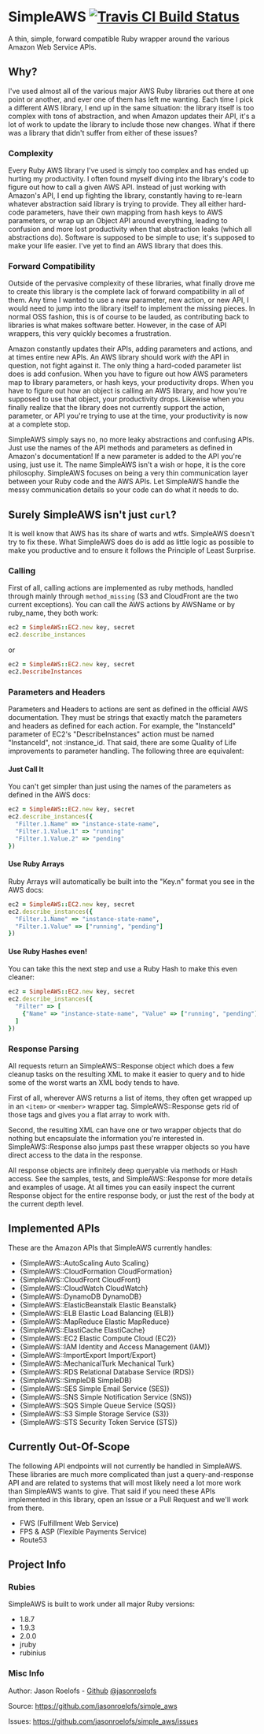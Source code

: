 SimpleAWS [![Travis CI Build Status](https://secure.travis-ci.org/jasonroelofs/simple_aws.png)](http://travis-ci.org/jasonroelofs/simple_aws)
=========

A thin, simple, forward compatible Ruby wrapper around the various Amazon Web Service APIs.

Why?
-----------

I've used almost all of the various major AWS Ruby libraries out there at one point or another, and ever one of them has left me wanting. Each time I pick a different AWS library, I end up in the same situation: the library itself is too complex with tons of abstraction, and when Amazon updates their API, it's a lot of work to update the library to include those new changes. What if there was a library that didn't suffer from either of these issues?

### Complexity

Every Ruby AWS library I've used is simply too complex and has ended up hurting my productivity. I often found myself diving into the library's code to figure out how to call a given AWS API. Instead of just working with Amazon's API, I end up fighting the library, constantly having to re-learn whatever abstraction said library is trying to provide. They all either hard-code parameters, have their own mapping from hash keys to AWS parameters, or wrap up an Object API around everything, leading to confusion and more lost productivity when that abstraction leaks (which all abstractions do). Software is supposed to be simple to use; it's supposed to make your life easier. I've yet to find an AWS library that does this.

### Forward Compatibility

Outside of the pervasive complexity of these libraries, what finally drove me to create this library is the complete lack of forward compatibility in all of them. Any time I wanted to use a new parameter, new action, or new API, I would need to jump into the library itself to implement the missing pieces. In normal OSS fashion, this is of course to be lauded, as contributing back to libraries is what makes software better. However, in the case of API wrappers, this very quickly becomes a frustration.

Amazon constantly updates their APIs, adding parameters and actions, and at times entire new APIs. An AWS library should work *with* the API in question, not fight against it. The only thing a hard-coded parameter list does is add confusion. When you have to figure out how AWS parameters map to library parameters, or hash keys, your productivity drops. When you have to figure out how an object is calling an AWS library, and how you're supposed to use that object, your productivity drops. Likewise when you finally realize that the library does not currently support the action, parameter, or API you're trying to use at the time, your productivity is now at a complete stop.

SimpleAWS simply says no, no more leaky abstractions and confusing APIs. Just use the names of the API methods and parameters as defined in Amazon's documentation! If a new parameter is added to the API you're using, just use it. The name SimpleAWS isn't a wish or hope, it is the core philosophy. SimpleAWS focuses on being a very thin communication layer between your Ruby code and the AWS APIs. Let SimpleAWS handle the messy communication details so your code can do what it needs to do.


Surely SimpleAWS isn't just `curl`?
-----------------------------------

It is well know that AWS has its share of warts and wtfs. SimpleAWS doesn't try to fix these. What SimpleAWS does do is add as little logic as possible to make you productive and to ensure it follows the Principle of Least Surprise.

### Calling

First of all, calling actions are implemented as ruby methods, handled through mainly through `method_missing` (S3 and CloudFront are the two current exceptions). You can call the AWS actions by AWSName or by ruby_name, they both work:

``` ruby
ec2 = SimpleAWS::EC2.new key, secret
ec2.describe_instances
```

or

``` ruby
ec2 = SimpleAWS::EC2.new key, secret
ec2.DescribeInstances
```

### Parameters and Headers

Parameters and Headers to actions are sent as defined in the official AWS documentation. They must be strings that exactly match the parameters and headers as defined for each action. For example, the "InstanceId" parameter of EC2's "DescribeInstances" action must be named "InstanceId", not :instance_id. That said, there are some Quality of Life improvements to parameter handling. The following three are equivalent:

#### Just Call It

You can't get simpler than just using the names of the parameters as defined in the AWS docs:

``` ruby
ec2 = SimpleAWS::EC2.new key, secret
ec2.describe_instances({
  "Filter.1.Name" => "instance-state-name",
  "Filter.1.Value.1" => "running"
  "Filter.1.Value.2" => "pending"
})
```

#### Use Ruby Arrays

Ruby Arrays will automatically be built into the "Key.n" format you see in the AWS docs:

``` ruby
ec2 = SimpleAWS::EC2.new key, secret
ec2.describe_instances({
  "Filter.1.Name" => "instance-state-name",
  "Filter.1.Value" => ["running", "pending"]
})
```

#### Use Ruby Hashes even!

You can take this the next step and use a Ruby Hash to make this even cleaner:

``` ruby
ec2 = SimpleAWS::EC2.new key, secret
ec2.describe_instances({
  "Filter" => [
    {"Name" => "instance-state-name", "Value" => ["running", "pending"]}
  ]
})
```

### Response Parsing

All requests return an SimpleAWS::Response object which does a few cleanup tasks on the resulting XML to make it easier to query and to hide some of the worst warts an XML body tends to have.

First of all, wherever AWS returns a list of items, they often get wrapped up in an `<item>` or `<member>` wrapper tag. SimpleAWS::Response gets rid of those tags and gives you a flat array to work with.

Second, the resulting XML can have one or two wrapper objects that do nothing but encapsulate the information you're interested in. SimpleAWS::Response also jumps past these wrapper objects so you have direct access to the data in the response.

All response objects are infinitely deep queryable via methods or Hash access. See the samples, tests, and SimpleAWS::Response for more details and examples of usage. At all times you can easily inspect the current Response object for the entire response body, or just the rest of the body at the current depth level.

Implemented APIs
----------------

These are the Amazon APIs that SimpleAWS currently handles:

* {SimpleAWS::AutoScaling Auto Scaling}
* {SimpleAWS::CloudFormation CloudFormation}
* {SimpleAWS::CloudFront CloudFront}
* {SimpleAWS::CloudWatch CloudWatch}
* {SimpleAWS::DynamoDB DynamoDB}
* {SimpleAWS::ElasticBeanstalk Elastic Beanstalk}
* {SimpleAWS::ELB Elastic Load Balancing (ELB)}
* {SimpleAWS::MapReduce Elastic MapReduce}
* {SimpleAWS::ElastiCache ElastiCache}
* {SimpleAWS::EC2 Elastic Compute Cloud (EC2)}
* {SimpleAWS::IAM Identity and Access Management (IAM)}
* {SimpleAWS::ImportExport Import/Export}
* {SimpleAWS::MechanicalTurk Mechanical Turk}
* {SimpleAWS::RDS Relational Database Service (RDS)}
* {SimpleAWS::SimpleDB SimpleDB}
* {SimpleAWS::SES Simple Email Service (SES)}
* {SimpleAWS::SNS Simple Notification Service (SNS)}
* {SimpleAWS::SQS Simple Queue Service (SQS)}
* {SimpleAWS::S3 Simple Storage Service (S3)}
* {SimpleAWS::STS Security Token Service (STS)}

Currently Out-Of-Scope
----------------------

The following API endpoints will not currently be handled in SimpleAWS. These libraries are much more complicated than just a query-and-response API and are related to systems that will most likely need a lot more work than SimpleAWS wants to give. That said if you need these APIs implemented in this library, open an Issue or a Pull Request and we'll work from there.

* FWS (Fulfillment Web Service)
* FPS & ASP (Flexible Payments Service)
* Route53

Project Info
------------

### Rubies

SimpleAWS is built to work under all major Ruby versions:

* 1.8.7
* 1.9.3
* 2.0.0
* jruby
* rubinius

### Misc Info

Author: Jason Roelofs - [Github](https://github.com/jasonroelofs) [@jasonroelofs](http://twitter.com/jasonroelofs)

Source: https://github.com/jasonroelofs/simple_aws

Issues: https://github.com/jasonroelofs/simple_aws/issues

